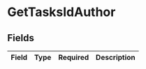 # GetTasksIdAuthor


## Fields

| Field       | Type        | Required    | Description |
| ----------- | ----------- | ----------- | ----------- |